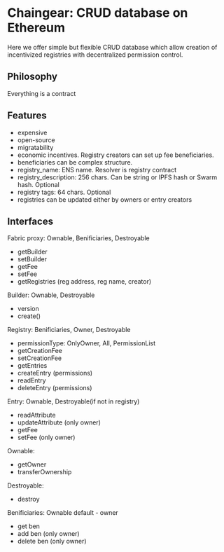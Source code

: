 # Chaingear: CRUD database on Ethereum
Here we offer simple but flexible CRUD database which allow creation of incentivized registries with decentralized permission control.

## Philosophy
Everything is a contract

## Features
- expensive
- open-source
- migratability
- economic incentives. Registry creators can set up fee beneficiaries.
- beneficiaries can be complex structure.
- registry_name: ENS name. Resolver is registry contract
- registry_description: 256 chars. Can be string or IPFS hash or Swarm hash. Optional
- registry tags: 64 chars. Optional
- registries can be updated either by owners or entry creators

## Interfaces

Fabric proxy: Ownable, Benificiaries, Destroyable
- getBuilder
- setBuilder
- getFee
- setFee
- getRegistries (reg address, reg name, creator)

Builder: Ownable, Destroyable
- version
- create()

Registry: Benificiaries, Owner, Destroyable
- permissionType: OnlyOwner, All, PermissionList
- getCreationFee
- setCreationFee
- getEntries
- createEntry (permissions)
- readEntry
- deleteEntry (permissions)

Entry: Ownable, Destroyable(if not in registry)
- readAttribute
- updateAttribute (only owner)
- getFee
- setFee (only owner)

Ownable:
- getOwner
- transferOwnership

Destroyable:
- destroy

Benificiaries: Ownable
  default - owner
- get ben
- add ben (only owner)
- delete ben (only owner)
